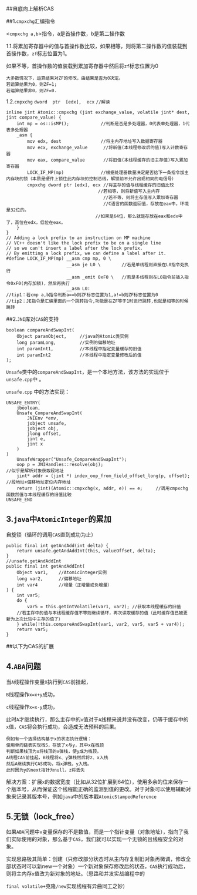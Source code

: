 ##自底向上解析CAS

##1.`cmpxchg`汇编指令

<`cmpxchg a,b`>指令，a是首操作数，b是第二操作数

1.1.将累加寄存器中的值与首操作数比较，如果相等，则将第二操作数的值装载到首操作数，`zf`标志位置为1。

如果不等，首操作数的值装载到累加寄存器中然后将`zf`标志位置为0

```
大多数情况下，运算结果对ZF的修改，由结果是否为0决定。
若运算结果为0，则ZF=1;
若运算结果非0，则ZF=0.
```

1.2.`cmpxchg`  `dword  ptr  [edx],  ecx` 	`//解读`

```
inline jint Atomic::cmpxchg (jint exchange_value, volatile jint* dest, jint compare_value) {
	int mp = os::isMP(); 			//判断是否是多处理器，0代表单处理器，1代表多处理器 
    _asm { 
        mov edx, dest 	 			//将主内存地址写入数据寄存器
        mov ecx, exchange_value 	 //将新值(本线程修改后的值)写入计数寄存器
        mov eax, compare_value 		 //将旧值(本线程缓存的旧主存值)写入累加寄存器
        LOCK_IF_MP(mp) 				//根据处理器数量决定是否给下一条指令加主内存块的锁（本质是硬件上锁住此内存块的控制总线，解锁前不允许出现相同的电信号）
        cmpxchg dword ptr [edx], ecx //将主存的值与线程缓存的旧值比较
        						   //若相等，则将新值写入主内存
                                   	 //若不等，则将主存值写入累加寄存器
                                   	 //C语言的函数返回值，存放在eax中。环境是32位的。
								  //如果是64位，那么就是存放在eax和edx中了，高位在edx，低位在eax。
    } 
} 
// Adding a lock prefix to an instruction on MP machine 
// VC++ doesn't like the lock prefix to be on a single line 
// so we can't insert a label after the lock prefix. 
// By emitting a lock prefix, we can define a label after it. 
#define LOCK_IF_MP(mp) __asm cmp mp, 0 \ 
                       __asm je L0 \ 		//若是单线程则直接在L0指令处执行
                       __asm _emit 0xF0 \ 	//若是多线程则在L0指令前插入指令0xF0(内存加锁)，然后再执行
                       __asm L0:
//tip1：若cmp a,b指令判断a==b则ZF标志位置为1,a!=b则ZF标志位置为0
//tip2：JE指令是汇编里面的一个跳转指令,功能是在ZF等于1时进行跳转,也就是相等的时候跳转

```



##2.`JNI`库对`CAS`的支持

```
boolean compareAndSwapInt(
    Object paramObject,		//java的Atomic类实例
    long paramLong,			//实例的偏移地址
    int paramInt1,			//本线程中指定变量缓存的旧值
    int paramInt2			//本线程中指定变量修改后的值
);
```

`Unsafe`类中的`compareAndSwapInt`，是一个本地方法，该方法的实现位于`unsafe.cpp`中 。

`unsafe.cpp` 中的方法实现：

```
UNSAFE_ENTRY(
    jboolean, 
    Unsafe_CompareAndSwapInt(
        JNIEnv *env, 
        jobject unsafe,
        jobject obj,	
        jlong offset, 	
        jint e,
        jint x
    )
)
    UnsafeWrapper("Unsafe_CompareAndSwapInt");
    oop p = JNIHandles::resolve(obj);								 //似乎是解析对象获取段地址
    jint* addr = (jint *) index_oop_from_field_offset_long(p, offset);	//段地址+偏移地址定位内存地址
    return (jint)(Atomic::cmpxchg(x, addr, e)) == e;	 //调用cmpxchg函数然值与本线程缓存的旧值比较
UNSAFE_END
```



## 3.`java`中`AtomicInteger`的累加

自旋锁（循环的调用`CAS`直到成功为止）

```
public final int getAndAdd(int delta) { 
	return unsafe.getAndAddInt(this, valueOffset, delta); 
} 
//unsafe.getAndAddInt
public final int getAndAddInt(
    Object var1,	//AtomicInteger实例
    long var2,		//偏移地址
    int var4		//增量（正增量或负增量）
) {
    int var5;
    do {
        var5 = this.getIntVolatile(var1, var2);	//获取本线程缓存的旧值
    //若主存中的值与本线程缓存值不等则继续循环，再次读取缓存的值（此时缓存值已被更新为上次比较中主存的值了）
    } while(!this.compareAndSwapInt(var1, var2, var5, var5 + var4));	
    return var5;
}
```



##以下为CAS的扩展

## 4.`ABA`问题

当`A`线程操作变量`X`执行到`CAS`前挂起，

`B`线程操作`x=x+y`成功，

`c`线程操作`x=x-y`成功，

此时`A`才继续执行，那么主存中的`x`值对于`A`线程来说并没有改变，仍等于缓存中的`x`值，`CAS`将会执行成功，会造成无法预料的后果。

```
例如有一个选择结构基于x的状态执行逻辑：
使用单向链表实现栈S，存放了x与y，其中x在栈顶
判断如果栈顶为x将栈顶的x弹栈，使y成为栈顶。
A线程CAS前挂起，B线程将x、y弹栈然后将z、x入栈
然后A继续执行CAS成功，将x弹栈，y入栈。
此时因为y的next指针为null，z将丢失
```

解决方案：扩展`x`的数据宽度（比如从32位扩展到64位），使用多余的位来保存一个版本号，从而保证这个线程能正确的监测到值的更改。对于对象可以使用辅助对象来记录其版本号，例如`java`中的版本戳`AtomicStampedReference` 

## 5.无锁（lock_free）

如果`ABA`问题中`x`变量保存的不是数值，而是一个指针变量（对象地址），指向了我们实际使用的对象，那么基于`CAS`，我们就可以实现一个无锁的且线程安全的对象。

实现思路极其简单：创建（只修改部分状态时从主内存复制旧对象再微调，修改全部状态时可以新new一个对象）一个新对象保存修改后的状态，`CAS`执行成功后，则将主内存`x`值改为新对象的地址。（思路和并发实战编程中的

`final volatile+`克隆`/new`实现线程有异曲同工之妙）

